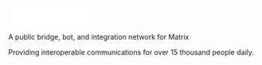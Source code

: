 ![logo](/assets/img/t2bot-banner.png)

A public bridge, bot, and integration network for Matrix

<div class="tagline">

Providing interoperable communications for over 15 thousand people daily.

</div>
